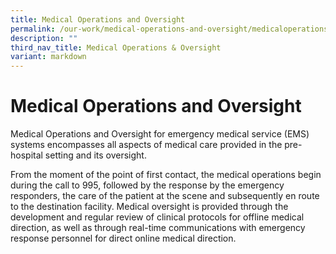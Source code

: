 ```yaml
---
title: Medical Operations and Oversight
permalink: /our-work/medical-operations-and-oversight/medicaloperationsandoversight/
description: ""
third_nav_title: Medical Operations & Oversight
variant: markdown
---
```

# Medical Operations and Oversight

Medical Operations and Oversight for emergency medical service (EMS) systems encompasses all aspects of medical care provided in the pre-hospital setting and its oversight.  
  
From the moment of the point of first contact, the medical operations begin during the call to 995, followed by the response by the emergency responders, the care of the patient at the scene and subsequently en route to the destination facility. Medical oversight is provided through the development and regular review of clinical protocols for offline medical direction, as well as through real-time communications with emergency response personnel for direct online medical direction.